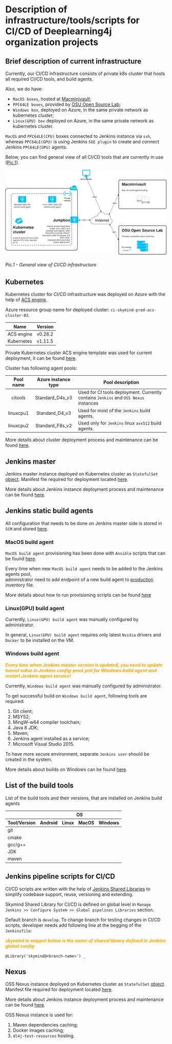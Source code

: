# Description of infrastructure/tools/scripts for CI/CD of Deeplearning4j organization projects

## Brief description of current infrastructure
Currently, our CI/CD infrastructure consists of private k8s cluster that hosts all required CI/CD tools, and build agents.

Also, we do have:
* `MacOS boxes`, hosted at [Macminivault](https://www.macminivault.com);
* `PPC64LE boxes`, provided by [OSU Open Source Lab](https://oregonstate.edu/);
* `Windows box`, deployed on Azure, in the same private network as kubernetes cluster;
* `Linux(GPU) box` deployed on Azure, in the same private network as kubernetes cluster.

`MacOS` and `PPC64LE(CPU)` boxes connected to Jenkins instance via `ssh`,
whereas `PPC64LE(GPU)` is using Jenkins `SGE plugin` to create and connect Jenkins `PPC64LE(GPU)` agents.

Below, you can find general view of all CI/CD tools that are currently in use ([Pic.1](#pic1---general-view-of-cicd-infrastructure)).

![Pic.1 - General view of CI/CD infrastructure](imgs/ci-cd-infrastructure.png)

###### Pic.1 - General view of CI/CD infrastructure

## Kubernetes
Kubernetes cluster for CI/CD infrastructure was deployed on Azure with the help of [ACS engine](https://github.com/Azure/acs-engine).

Azure resource group name for deployed cluster: `ci-skymind-prod-acs-cluster-03`.

| Name | Version |
| ---- | ------- |
|ACS engine|v0.26.2|
|Kubernetes|v1.11.5|

Private Kubernetes cluster ACS engine template was used for current deployment, it can be found [here](cicd-infrastructure/azure/acs/ci-skymind-cluster/acs-engine-v0.26.2/templates/ci-kubernetes-hybrid-cluster-with-jumpbox-linux-pools-only.json).

Cluster has following agent pools:

| Pool name | Azure instance type | Pool description |
| :-------: | :-----------------: | ---------------- |
|citools|Standard_D4s_v3|Used for CI tools deployment. Currently contains `Jenkins` and `OSS Nexus` instances|
|linuxcpu1|Standard_D4_v3|Used for most of the `Jenkins` build agents.|
|linuxcpu2|Standard_F8s_v2|Used only for `Jenkins` linux `avx512` build agents.|

More details about cluster deployment process and maintenance can be found [here](docs/kubernetes.md).

## Jenkins master

Jenkins master instance deployed on Kubernetes cluster as `StatefulSet` [object](https://kubernetes.io/docs/concepts/workloads/controllers/statefulset/).
Manifest file required for deployment located [here](k8s/ci-skymind/jenkins/deployments/jenkins-prod.yml).

More details about Jenkins instance deployment process and maintenance can be found [here](docs/jenkins.md).

## Jenkins static build agents
All configuration that needs to be done on Jenkins master side is stored in `SCM` and stored [here](k8s/ci-skymind/jenkins/configs/config-prod.yml).

### MacOS build agent
`MacOS build agent` provisioning has been done with `Ansible` scripts that can be found [here](cicd-infrastructure/ansible).

Every time when new `MacOS build agent` needs to be added to the Jenkins agents pool, \
administrator need to add endpoint of a new build agent to [production](cicd-infrastructure/ansible/production) inventory file.

More details about how to run provisioning scripts can be found [here](cicd-infrastructure/ansible/README.md)

### Linux(GPU) build agent
Currently, `Linux(GPU) build agent` was manually configured by administrator.

In general, `Linux(GPU) build agent` requires only latest `Nvidia` drivers and `Docker` to be installed on the VM.

### Windows build agent

<span style="color:orange">_**Every time when Jenkins master version is updated, you need to update tunnel value in Jenkins <b>config-prod.yml</b> for <b>Windows build agent</b> and restart Jenkins agent service!**_</span>

Currently, `Windows build agent` was manually configured by administrator.

To get successful build on `Windows build agent`, following tools are required:
1. Git client;
2. MSYS2;
3. MingW-w64 compiler toolchain;
4. Java 8 JDK;
5. Maven;
6. Jenkins agent installed as a service;
7. Microsoft Visual Studio 2015.

To have more secure environment, separate `Jenkins user` should be created in the system.

More details about builds on Windows can be found [here](https://github.com/bytedeco/javacpp-presets/wiki/Building-on-Windows).

## List of the build tools
List of the build tools and their versions, that are installed on Jenkins build agents

<table>
    <thead>
        <tr>
            <th></th>
            <th colspan=4>OS</th>
        </tr>
    </thead>
    <thead>
        <tr>
            <th colspan=1>Tool/Version</td>
            <th>Android</td>
            <th>Linux</td>
            <th>MacOS</td>
            <th>Windows</td>
        </tr>
    </thead>
    <tbody>
        <tr>
            <td>git</td>
            <td></td>
            <td></td>
            <td></td>
            <td></td>
        </tr>
        <tr>
            <td>cmake</td>
            <td></td>
            <td></td>
            <td></td>
            <td></td>
        </tr>
        <tr>
            <td>gcc/g++</td>
            <td></td>
            <td></td>
            <td></td>
            <td></td>
        </tr>
        <tr>
            <td>JDK</td>
            <td></td>
            <td></td>
            <td></td>
            <td></td>
        </tr>
        <tr>
            <td>maven</td>
            <td></td>
            <td></td>
            <td></td>
            <td></td>
        </tr>
    </tbody>
</table>

## Jenkins pipeline scripts for CI/CD
CI/CD scripts are written with the help of [Jenkins Shared Libraries](https://jenkins.io/doc/book/pipeline/shared-libraries/) to simplify codebase support, reuse, versioning and extending.

Skymind Shared Library for CI/CD is defined on global level in `Manage Jenkins >> Configure System >> Global pipelines Libraries` section.

Default branch is `develop`. To change branch for testing changes in CI/CD scripts, developer needs add following line at the begging of the `Jenkinsfile`:

<span style="color:orange">_**skymind in snippet below is the name of shared library defined in Jenkins global config**_</span>

```
@Library('skymind@<branch-name>') _
```

## Nexus
OSS Nexus instance deployed on Kubernetes cluster as `StatefulSet` [object](https://kubernetes.io/docs/concepts/workloads/controllers/statefulset/).
Manifest file required for deployment located [here](k8s/ci-skymind/nexus/nexus-prod.yml).

More details about Jenkins instance deployment process and maintenance can be found [here](docs/nexus.md).

OSS Nexus instance is used for:
1. Maven dependencies caching;
2. Docker images caching;
3. `dl4j-test-resources` hosting.



